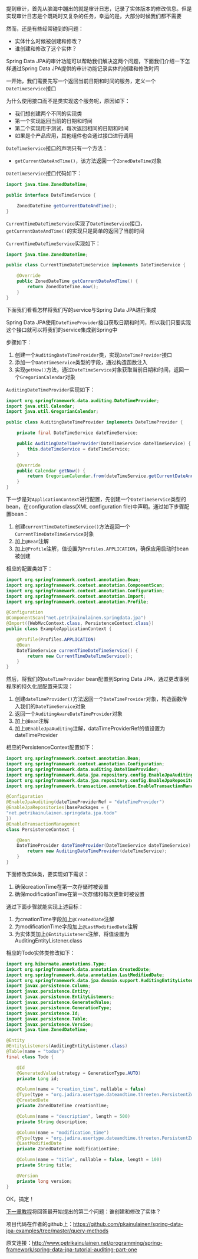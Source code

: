 提到审计，首先从脑海中蹦出的就是审计日志，记录了实体版本的修改信息。但是实现审计日志是个既耗时又复杂的任务，幸运的是，大部分时候我们都不需要

然而，还是有些经常碰到的问题：
* 实体什么时候被创建和修改？
* 谁创建和修改了这个实体？

Spring Data JPA的审计功能可以帮助我们解决这两个问题，下面我们介绍一下怎样通过Spring Data JPA提供的审计功能记录实体的创建和修改时间

一开始，我们需要先写一个返回当前日期和时间的服务，定义一个`DateTimeService`接口

为什么使用接口而不是类实现这个服务呢，原因如下：

* 我们想创建两个不同的实现类
 * 第一个实现返回当前的日期和时间
 * 第二个实现用于测试，每次返回相同的日期和时间
* 如果是个产品应用，其他组件也会通过接口进行调用

`DateTimeService`接口的声明只有一个方法：

* `getCurrentDateAndTime()`，该方法返回一个`ZonedDateTime`对象

`DateTimeService`接口代码如下：
```java
import java.time.ZonedDateTime;

public interface DateTimeService {

    ZonedDateTime getCurrentDateAndTime();
}
```

`CurrentTimeDateTimeService`实现了`DateTimeService`接口，`getCurrentDateAndTime()`的实现只是简单的返回了当前时间

`CurrentTimeDateTimeService`实现如下：
```java
import java.time.ZonedDateTime;

public class CurrentTimeDateTimeService implements DateTimeService {

    @Override
    public ZonedDateTime getCurrentDateAndTime() {
        return ZonedDateTime.now();
    }
}
```

下面我们看看怎样将我们写的service与Spring Data JPA进行集成

Spring Data JPA使用`DateTimeProvider`接口获取日期和时间，所以我们只要实现这个接口就可以将我们的service集成到Spring中

步骤如下：

1. 创建一个`AuditingDateTimeProvider`类，实现`DateTimeProvider`接口
2. 添加一个`DateTimeService`类型的字段，通过构造函数注入
3. 实现`getNow()`方法，通过`DateTimeService`对象获取当前日期和时间，返回一个`GregorianCalendar`对象

`AuditingDateTimeProvider`实现如下：
```java
import org.springframework.data.auditing.DateTimeProvider;
import java.util.Calendar;
import java.util.GregorianCalendar;

public class AuditingDateTimeProvider implements DateTimeProvider {

    private final DateTimeService dateTimeService;

    public AuditingDateTimeProvider(DateTimeService dateTimeService) {
        this.dateTimeService = dateTimeService;
    }

    @Override
    public Calendar getNow() {
        return GregorianCalendar.from(dateTimeService.getCurrentDateAndTime());
    }
}
```
下一步是对`ApplicationContext`进行配置，先创建一个`DateTimeService`类型的bean，在configuration class(XML configuration file)中声明。通过如下步骤配置bean：

1. 创建`currentTimeDateTimeService()`方法返回一个`CurrentTimeDateTimeService`对象
2. 加上`@Bean`注解
3. 加上`@Profile`注解，值设置为`Profiles.APPLICATION`，确保应用启动时bean被创建

相应的配置类如下：

```java
import org.springframework.context.annotation.Bean;
import org.springframework.context.annotation.ComponentScan;
import org.springframework.context.annotation.Configuration;
import org.springframework.context.annotation.Import;
import org.springframework.context.annotation.Profile;

@Configuration
@ComponentScan("net.petrikainulainen.springdata.jpa")
@Import({WebMvcContext.class, PersistenceContext.class})
public class ExampleApplicationContext {

    @Profile(Profiles.APPLICATION)
    @Bean
    DateTimeService currentTimeDateTimeService() {
        return new CurrentTimeDateTimeService();
    }
}
```
然后，将我们的`DateTimeProvider` bean配置到Spring Data JPA，通过更改事例程序的持久化层配置来实现：

1. 创建`dateTimeProvider()`方法返回一个`DateTimeProvider`对象，构造函数传入我们的`DateTimeService`对象
2. 返回一个`AuditingAwareDateTimeProvider`对象
3. 加上`@Bean`注解
4. 加上`@EnableJpaAuditing`注解，dataTimeProviderRef的值设置为dateTimeProvider

相应的PersistenceContext配置如下：

```java
import org.springframework.context.annotation.Bean;
import org.springframework.context.annotation.Configuration;
import org.springframework.data.auditing.DateTimeProvider;
import org.springframework.data.jpa.repository.config.EnableJpaAuditing;
import org.springframework.data.jpa.repository.config.EnableJpaRepositories;
import org.springframework.transaction.annotation.EnableTransactionManagement;

@Configuration
@EnableJpaAuditing(dateTimeProviderRef = "dateTimeProvider")
@EnableJpaRepositories(basePackages = {
"net.petrikainulainen.springdata.jpa.todo"
})
@EnableTransactionManagement
class PersistenceContext {

    @Bean
    DateTimeProvider dateTimeProvider(DateTimeService dateTimeService) {
        return new AuditingDateTimeProvider(dateTimeService);
    }
}
```

下面修改实体类，要实现如下需求：

1. 确保creationTime在第一次存储时被设置
2. 确保modificationTime在第一次存储和每次更新时被设置

通过下面步骤就能实现上述目标：

1. 为creationTime字段加上`@CreatedDate`注解
2. 为modificationTime字段加上`@LastModifiedDate`注解
3. 为实体类加上`@EntityListeners`注解，将值设置为AuditingEntityListener.class

相应的Todo实体类修改如下：

```java
import org.hibernate.annotations.Type;
import org.springframework.data.annotation.CreatedDate;
import org.springframework.data.annotation.LastModifiedDate;
import org.springframework.data.jpa.domain.support.AuditingEntityListener;
import javax.persistence.Column;
import javax.persistence.Entity;
import javax.persistence.EntityListeners;
import javax.persistence.GeneratedValue;
import javax.persistence.GenerationType;
import javax.persistence.Id;
import javax.persistence.Table;
import javax.persistence.Version;
import java.time.ZonedDateTime;

@Entity
@EntityListeners(AuditingEntityListener.class)
@Table(name = "todos")
final class Todo {

    @Id
    @GeneratedValue(strategy = GenerationType.AUTO)
    private Long id;

    @Column(name = "creation_time", nullable = false)
    @Type(type = "org.jadira.usertype.dateandtime.threeten.PersistentZonedDateTime")
    @CreatedDate
    private ZonedDateTime creationTime;

    @Column(name = "description", length = 500)
    private String description;

    @Column(name = "modification_time")
    @Type(type = "org.jadira.usertype.dateandtime.threeten.PersistentZonedDateTime")
    @LastModifiedDate
    private ZonedDateTime modificationTime;

    @Column(name = "title", nullable = false, length = 100)
    private String title;

    @Version
    private long version;
}
```
OK，搞定！

[下一章教程](https://github.com/ronniewang/blog/blob/master/Spring%20Data%20JPA%E6%95%99%E7%A8%8B%EF%BC%9A%E5%AE%A1%E8%AE%A1%EF%BC%88%E4%BA%8C%EF%BC%89.md)将回答最开始提出的第二个问题：谁创建和修改了实体？

项目代码在作者的github上：<https://github.com/pkainulainen/spring-data-jpa-examples/tree/master/query-methods>

原文连接：<http://www.petrikainulainen.net/programming/spring-framework/spring-data-jpa-tutorial-auditing-part-one>
